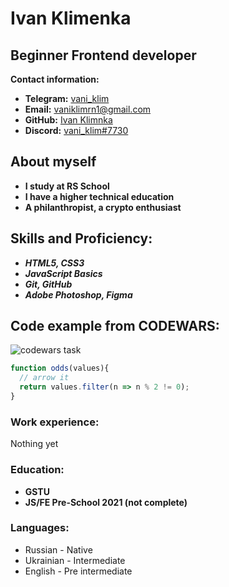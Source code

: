 # Ivan Klimenka

## Beginner Frontend developer

 **Contact information:**

- **Telegram:** [vani_klim](https://t.me/vani_klim)
- **Email:** [vaniklimrn1@gmail.com](/vaniklimrn1@gmail.com)
- **GitHub:** [Ivan Klimnka](https://github.com/vaniklim/)
- **Discord:** [vani_klim#7730](#)

## About myself

- **I study at RS School** 
- **I have a higher technical education**
- **A philanthropist, a crypto enthusiast**

## Skills and Proficiency:
- ***HTML5, CSS3***
- ***JavaScript Basics***
- ***Git, GitHub***
- ***Adobe Photoshop, Figma***

## Code example from **CODEWARS:**

![codewars task](https://vaniklim.github.io/rsschool-cv/Screenshot.jpg)

```javascript
function odds(values){
  // arrow it
  return values.filter(n => n % 2 != 0);
}
```
### Work experience:
Nothing yet

### Education:

- **GSTU**
- **JS/FE Pre-School 2021 (not complete)**

### Languages:

- Russian - Native
- Ukrainian - Intermediate
- English - Pre intermediate